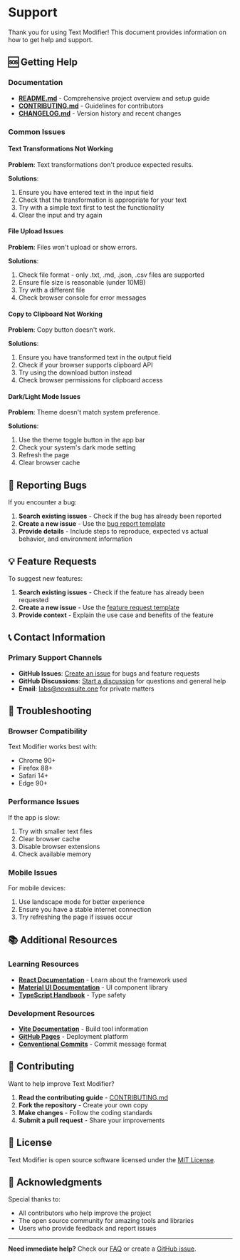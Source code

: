 # Support

Thank you for using Text Modifier! This document provides information on how to get help and support.

## 🆘 Getting Help

### Documentation

- **[README.md](README.md)** - Comprehensive project overview and setup guide
- **[CONTRIBUTING.md](.github/CONTRIBUTING.md)** - Guidelines for contributors
- **[CHANGELOG.md](CHANGELOG.md)** - Version history and recent changes

### Common Issues

#### Text Transformations Not Working

**Problem**: Text transformations don't produce expected results.

**Solutions**:
1. Ensure you have entered text in the input field
2. Check that the transformation is appropriate for your text
3. Try with a simple text first to test the functionality
4. Clear the input and try again

#### File Upload Issues

**Problem**: Files won't upload or show errors.

**Solutions**:
1. Check file format - only .txt, .md, .json, .csv files are supported
2. Ensure file size is reasonable (under 10MB)
3. Try with a different file
4. Check browser console for error messages

#### Copy to Clipboard Not Working

**Problem**: Copy button doesn't work.

**Solutions**:
1. Ensure you have transformed text in the output field
2. Check if your browser supports clipboard API
3. Try using the download button instead
4. Check browser permissions for clipboard access

#### Dark/Light Mode Issues

**Problem**: Theme doesn't match system preference.

**Solutions**:
1. Use the theme toggle button in the app bar
2. Check your system's dark mode setting
3. Refresh the page
4. Clear browser cache

## 🐛 Reporting Bugs

If you encounter a bug:

1. **Search existing issues** - Check if the bug has already been reported
2. **Create a new issue** - Use the [bug report template](.github/ISSUE_TEMPLATE/bug_report.md)
3. **Provide details** - Include steps to reproduce, expected vs actual behavior, and environment information

## 💡 Feature Requests

To suggest new features:

1. **Search existing issues** - Check if the feature has already been requested
2. **Create a new issue** - Use the [feature request template](.github/ISSUE_TEMPLATE/feature_request.md)
3. **Provide context** - Explain the use case and benefits of the feature

## 📞 Contact Information

### Primary Support Channels

- **GitHub Issues**: [Create an issue](https://github.com/novasuitelabs/textmodifiers/issues) for bugs and feature requests
- **GitHub Discussions**: [Start a discussion](https://github.com/novasuitelabs/textmodifiers/discussions) for questions and general help
- **Email**: [labs@novasuite.one](mailto:labs@novasuite.one) for private matters

## 🔧 Troubleshooting

### Browser Compatibility

Text Modifier works best with:
- Chrome 90+
- Firefox 88+
- Safari 14+
- Edge 90+

### Performance Issues

If the app is slow:
1. Try with smaller text files
2. Clear browser cache
3. Disable browser extensions
4. Check available memory

### Mobile Issues

For mobile devices:
1. Use landscape mode for better experience
2. Ensure you have a stable internet connection
3. Try refreshing the page if issues occur

## 📚 Additional Resources

### Learning Resources

- **[React Documentation](https://react.dev/)** - Learn about the framework used
- **[Material UI Documentation](https://mui.com/)** - UI component library
- **[TypeScript Handbook](https://www.typescriptlang.org/docs/)** - Type safety

### Development Resources

- **[Vite Documentation](https://vitejs.dev/)** - Build tool information
- **[GitHub Pages](https://pages.github.com/)** - Deployment platform
- **[Conventional Commits](https://www.conventionalcommits.org/)** - Commit message format

## 🤝 Contributing

Want to help improve Text Modifier?

1. **Read the contributing guide** - [CONTRIBUTING.md](.github/CONTRIBUTING.md)
2. **Fork the repository** - Create your own copy
3. **Make changes** - Follow the coding standards
4. **Submit a pull request** - Share your improvements

## 📄 License

Text Modifier is open source software licensed under the [MIT License](LICENSE).

## 🙏 Acknowledgments

Special thanks to:
- All contributors who help improve the project
- The open source community for amazing tools and libraries
- Users who provide feedback and report issues

---

**Need immediate help?** Check our [FAQ](https://github.com/novasuitelabs/textmodifiers/discussions/categories/faq) or create a [GitHub issue](https://github.com/novasuitelabs/textmodifiers/issues/new).
